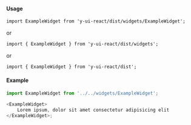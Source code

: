 #### Usage

```markdown
import ExampleWidget from 'y-ui-react/dist/widgets/ExampleWidget';
```

or

```markdown
import { ExampleWidget } from 'y-ui-react/dist/widgets';
```

or

```markdown
import { ExampleWidget } from 'y-ui-react/dist';
```

#### Example

```js
import ExampleWidget from '../../widgets/ExampleWidget';

<ExampleWidget>
	Lorem ipsum, dolor sit amet consectetur adipisicing elit
</ExampleWidget>;
```
